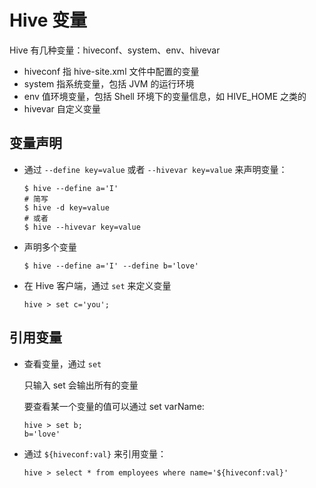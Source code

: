 # Hive 变量



Hive 有几种变量：hiveconf、system、env、hivevar

- hiveconf 指 hive-site.xml 文件中配置的变量
- system 指系统变量，包括 JVM 的运行环境
- env 值环境变量，包括 Shell 环境下的变量信息，如 HIVE_HOME 之类的
- hivevar 自定义变量

## 变量声明

- 通过 `--define key=value` 或者 `--hivevar key=value` 来声明变量：

  ```shell
  $ hive --define a='I'
  # 简写
  $ hive -d key=value
  # 或者
  $ hive --hivevar key=value
  ```

- 声明多个变量

  ```shell
  $ hive --define a='I' --define b='love'
  ```

- 在 Hive 客户端，通过 `set` 来定义变量

  ```
  hive > set c='you';
  ```

## 引用变量

- 查看变量，通过 `set`

  只输入 set 会输出所有的变量

  要查看某一个变量的值可以通过 set varName:

  ```
  hive > set b;
  b='love'
  ```

- 通过 `${hiveconf:val}` 来引用变量：

  ```
  hive > select * from employees where name='${hiveconf:val}'
  ```

  